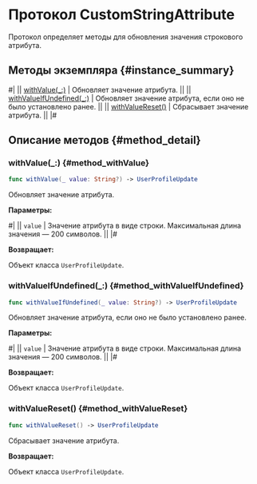 # Протокол CustomStringAttribute

Протокол определяет методы для обновления значения строкового атрибута.

## Методы экземпляра {#instance_summary}

#|
|| [withValue(_:)](#method_withValue) | Обновляет значение атрибута. ||
|| [withValueIfUndefined(_:)](#method_withValueIfUndefined) | Обновляет значение атрибута, если оно не было установлено ранее. ||
|| [withValueReset()](#method_withValueReset) | Сбрасывает значение атрибута. ||
|#

## Описание методов {#method_detail}

### withValue(_:) {#method_withValue}

```swift translate=no
func withValue(_ value: String?) -> UserProfileUpdate
```

Обновляет значение атрибута.

**Параметры:**

#|
|| `value` | Значение атрибута в виде строки. Максимальная длина значения — 200 символов. ||
|#

**Возвращает:**

Объект класса `UserProfileUpdate`.

### withValueIfUndefined(_:) {#method_withValueIfUndefined}

```swift translate=no
func withValueIfUndefined(_ value: String?) -> UserProfileUpdate
```

Обновляет значение атрибута, если оно не было установлено ранее.

**Параметры:**

#|
|| `value` | Значение атрибута в виде строки. Максимальная длина значения — 200 символов. ||
|#

**Возвращает:**

Объект класса `UserProfileUpdate`.

### withValueReset() {#method_withValueReset}

```swift translate=no
func withValueReset() -> UserProfileUpdate
```

Сбрасывает значение атрибута.

**Возвращает:**

Объект класса `UserProfileUpdate`.
